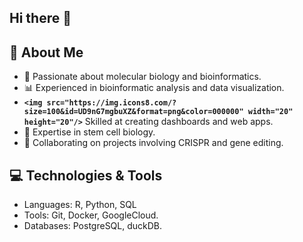 ## Hi there 👋

<!--
**dwill023/dwill023** is a ✨ _special_ ✨ repository because its `README.md` (this file) appears on your GitHub profile.

Here are some ideas to get you started:

- 🔭 I’m currently working on ...
- 🌱 I’m currently learning ...
- 👯 I’m looking to collaborate on ...
- 🤔 I’m looking for help with ...
- 💬 Ask me about ...
- 📫 How to reach me: ...
- 😄 Pronouns: ...
- ⚡ Fun fact: ...
-->


## 🌟 About Me

- 🧬 Passionate about molecular biology and bioinformatics.
- 📊 Experienced in bioinformatic analysis and data visualization.
- **`<img src="https://img.icons8.com/?size=100&id=UD9nG7mgbuXZ&format=png&color=000000" width="20" height="20"/>`** Skilled at creating dashboards and web apps.
- 🧫 Expertise in stem cell biology.
- 🧪 Collaborating on projects involving CRISPR and gene editing.

## 💻 Technologies & Tools

- Languages: R, Python, SQL
- Tools: Git, Docker, GoogleCloud.
- Databases: PostgreSQL, duckDB.

